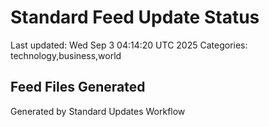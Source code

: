 # Standard Feed Update Status
Last updated: Wed Sep  3 04:14:20 UTC 2025
Categories: technology,business,world

## Feed Files Generated

Generated by Standard Updates Workflow
